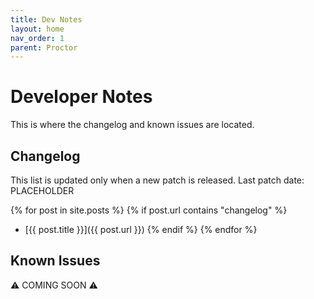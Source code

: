 ```yaml
---
title: Dev Notes
layout: home
nav_order: 1
parent: Proctor
---
```


# Developer Notes

This is where the changelog and known issues are located.

## Changelog

This list is updated only when a new patch is released. Last patch date: PLACEHOLDER

{% for post in site.posts %}
{% if post.url contains "changelog" %}
- [{{ post.title }}]({{ post.url }})
{% endif %}
{% endfor %}

## Known Issues

⚠️ COMING SOON ⚠️